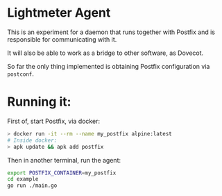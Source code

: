 # Lightmeter Agent

This is an experiment for a daemon that runs together with Postfix and is responsible for communicating with it.

It will also be able to work as a bridge to other software, as Dovecot.

So far the only thing implemented is obtaining Postfix configuration via `postconf`.

# Running it:

First of, start Postfix, via docker:

```sh
> docker run -it --rm --name my_postfix alpine:latest
# Inside docker:
> apk update && apk add postfix
```

Then in another terminal, run the agent:
```sh
export POSTFIX_CONTAINER=my_postfix
cd example
go run ./main.go
```
